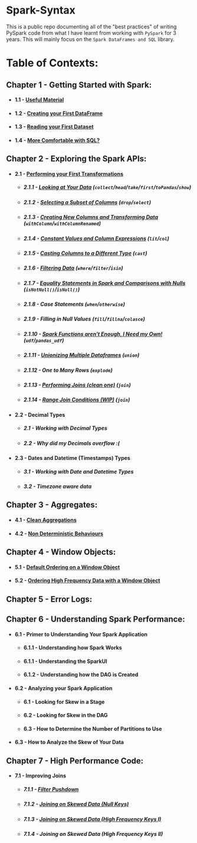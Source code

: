 # Spark-Syntax

This is a public repo documenting all of the "best practices" of writing PySpark code from what I have learnt from working with `PySpark` for 3 years. This will mainly focus on the `Spark DataFrames and SQL` library.

# Table of Contexts:

## Chapter 1 - Getting Started with Spark:
* #### 1.1 - [Useful Material](https://github.com/ericxiao251/spark-syntax/blob/master/src/Chapter%201%20-%20Basics/Section%201%20-%20Useful%20Material.md)
* #### 1.2 - [Creating your First DataFrame](https://github.com/ericxiao251/spark-syntax/blob/master/src/Chapter%201%20-%20Basics/Section%202%20-%20Creating%20your%20First%20Data%20Object.ipynb)
* #### 1.3 - [Reading your First Dataset](https://github.com/ericxiao251/spark-syntax/blob/master/src/Chapter%201%20-%20Basics/Section%203%20-%20Reading%20your%20First%20Dataset.ipynb)
* #### 1.4 - [More Comfortable with SQL?](https://github.com/ericxiao251/spark-syntax/blob/master/src/Chapter%201%20-%20Basics/Section%204%20-%20More%20Comfortable%20with%20SQL%3F.ipynb)

## Chapter 2 - Exploring the Spark APIs:
* #### 2.1 - [Performing your First Transformations](https://github.com/ericxiao251/spark-syntax/blob/master/src/Chapter%202%20-%20Exploring%20the%20Spark%20APIs/Section%201%20-%20Performing%20your%20First%20Transformations.ipynb)
    * ##### 2.1.1  - [Looking at Your Data](https://github.com/ericxiao251/spark-syntax/blob/master/src/Chapter%202%20-%20Exploring%20the%20Spark%20APIs/Section%201.1%20-%20Looking%20at%20Your%20Data.ipynb) (`collect`/`head`/`take`/`first`/`toPandas`/`show`)
    * ##### 2.1.2  - [Selecting a Subset of Columns](https://github.com/ericxiao251/spark-syntax/blob/master/src/Chapter%202%20-%20Exploring%20the%20Spark%20APIs/Section%201.2%20-%20Selecting%20a%20Subset%20of%20Columns.ipynb) (`drop`/`select`)
    * ##### 2.1.3  - [Creating New Columns and Transforming Data](https://github.com/ericxiao251/spark-syntax/blob/master/src/Chapter%202%20-%20Exploring%20the%20Spark%20APIs/Section%201.3%20-%20Creating%20New%20Columns%20and%20Transforming%20Data.ipynb) (`withColumn`/`withColumnRenamed`)
    * ##### 2.1.4  - [Constant Values and Column Expressions](https://github.com/ericxiao251/spark-syntax/blob/master/src/Chapter%202%20-%20Exploring%20the%20Spark%20APIs/Section%201.4%20-%20Constant%20Values%20and%20Column%20Expressions.ipynb) (`lit`/`col`)
    * ##### 2.1.5  - [Casting Columns to a Different Type](https://github.com/ericxiao251/spark-syntax/blob/master/src/Chapter%202%20-%20Exploring%20the%20Spark%20APIs/Section%201.5%20-%20Casting%20Columns%20to%20Different%20Type.ipynb) (`cast`)
    * ##### 2.1.6  - [Filtering Data](https://github.com/ericxiao251/spark-syntax/blob/master/src/Chapter%202%20-%20Exploring%20the%20Spark%20APIs/Section%201.6%20-%20Filtering%20Data.ipynb) (`where`/`filter`/`isin`)
    * ##### 2.1.7  - [Equality Statements in Spark and Comparisons with Nulls](https://github.com/ericxiao251/spark-syntax/blob/master/src/Chapter%202%20-%20Exploring%20the%20Spark%20APIs/Section%201.7%20-%20Equality%20Statements%20in%20Spark.ipynb#Case-3:-Equality-Statements-with-Null-Values) (`isNotNull()`/`isNull()`)
    * ##### 2.1.8  - Case Statements (`when`/`otherwise`)
    * ##### 2.1.9  - Filling in Null Values (`fill`/`fillna`/`colasce`)
    * ##### 2.1.10  - [Spark Functions aren't Enough, I Need my Own!](https://github.com/ericxiao251/spark-syntax/blob/master/src/Chapter%202%20-%20Exploring%20the%20Spark%20APIs/Section%201.10%20-%20Spark%20Functions%20aren't%20Enough%2C%20I%20Need%20my%20Own!.ipynb) (`udf`/`pandas_udf`)
    * ##### 2.1.11  - [Unionizing Multiple Dataframes](https://github.com/ericxiao251/spark-syntax/blob/master/src/Chapter%202%20-%20Exploring%20the%20Spark%20APIs/Section%201.11%20%20-%20Unionizing%20Multiple%20Dataframes.ipynb) (`union`)
    * ##### 2.1.12 - One to Many Rows (`explode`)
    * ##### 2.1.13 - [Performing Joins (clean one)](https://github.com/ericxiao251/spark-syntax/blob/master/src/Chapter%202%20-%20Exploring%20the%20Spark%20APIs/Section%201.13%20-%20Performing%20Joins%20(clean%20one).ipynb) (`join`)
    * ##### 2.1.14 - [Range Join Conditions (WIP)](https://github.com/ericxiao251/spark-syntax/blob/master/src/Chapter%202%20-%20Exploring%20the%20Spark%20APIs/Section%201.14%20-%20Range%20Join%20Conditions%20(WIP).ipynb) (`join`)
* #### 2.2 - Decimal Types
    * ##### 2.1 - Working with Decimal Types
    * ##### 2.2 - Why did my Decimals overflow :(
* #### 2.3 - Dates and Datetime (Timestamps) Types
    * ##### 3.1 - Working with Date and Datetime Types
    * ##### 3.2 - Timezone aware data

## Chapter 3 - Aggregates:
* #### 4.1 - [Clean Aggregations](https://github.com/ericxiao251/spark-syntax/blob/master/src/Chapter%203%20-%20Aggregates/Section%201%20-%20Clean%20Aggregations.ipynb)
* #### 4.2 - [Non Deterministic Behaviours](https://github.com/ericxiao251/spark-syntax/blob/master/src/Chapter%203%20-%20Aggregates/Section%202%20-%20Non%20Deterministic%20Ordering%20for%20GroupBys.ipynb)

## Chapter 4 - Window Objects:
* #### 5.1 - [Default Ordering on a Window Object](https://github.com/ericxiao251/spark-syntax/blob/master/src/Chapter%205%20-%20Window%20Objects/Section%201%20-%20Default%20Behaviour%20of%20a%20Window%20Object.ipynb)
* #### 5.2 - [Ordering High Frequency Data with a Window Object](https://github.com/ericxiao251/spark-syntax/blob/master/src/Chapter%205%20-%20Window%20Objects/Section%202%20-%20Ordering%20High%20Frequency%20Data%20with%20a%20Window%20Object.ipynb)

## Chapter 5 - Error Logs:

## Chapter 6 - Understanding Spark Performance:
* #### 6.1 - Primer to Understanding Your Spark Application
    * #### 6.1.1 - Understanding how Spark Works
    * #### 6.1.1 - Understanding the SparkUI
    * #### 6.1.2 - Understanding how the DAG is Created
* #### 6.2 - Analyzing your Spark Application
    * #### 6.1 - Looking for Skew in a Stage
    * #### 6.2 - Looking for Skew in the DAG
    * #### 6.3 - How to Determine the Number of Partitions to Use
* #### 6.3 - How to Analyze the Skew of Your Data

## Chapter 7 - High Performance Code:
* #### 7.1 - Improving Joins
    * ##### 7.1.1 - [Filter Pushdown](https://github.com/ericxiao251/spark-syntax/blob/master/src/Chapter%207%20-%20High%20Performance%20Code/Section%201.1%20-%20Filter%20Pushdown.ipynb)
    * ##### 7.1.2 - [Joining on Skewed Data (Null Keys)](https://github.com/ericxiao251/spark-syntax/blob/master/src/Chapter%207%20-%20High%20Performance%20Code/Section%201.2%20-%20Joins%20on%20Skewed%20Data%20(Null%20Keys).ipynb)
    * ##### 7.1.3 - [Joining on Skewed Data (High Frequency Keys I)](https://github.com/ericxiao251/spark-syntax/blob/master/src/Chapter%207%20-%20High%20Performance%20Code/Section%201.3%20-%20Joins%20on%20Skewed%20Data%20(High%20Frequency%20Keys%20I).ipynb)
    * ##### 7.1.4 - Joining on Skewed Data (High Frequency Keys II)
